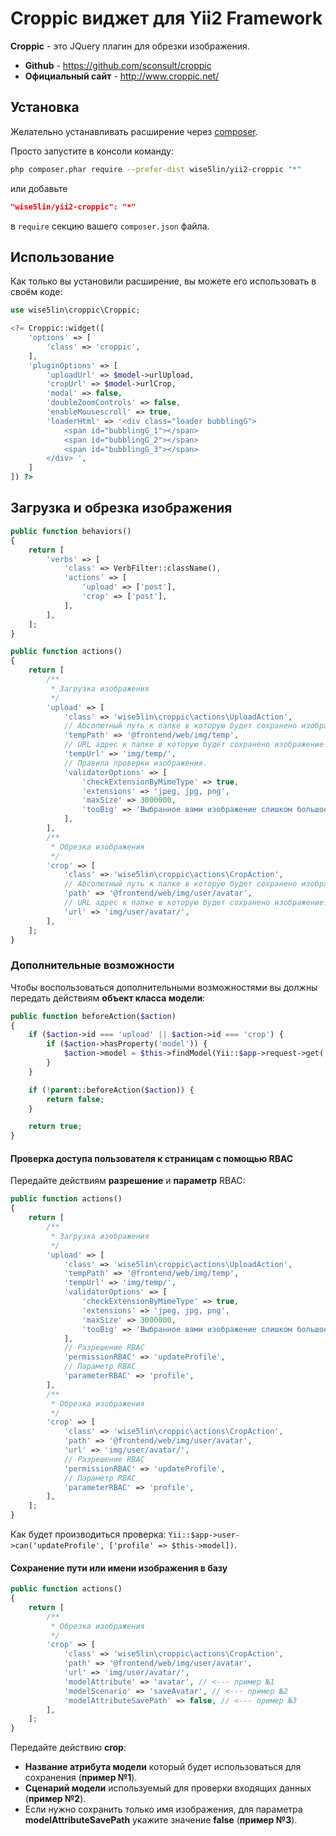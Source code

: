 # Croppic виджет для Yii2 Framework

**Croppic** - это JQuery плагин для обрезки изображения.

 - **Github** - https://github.com/sconsult/croppic
 - **Официальный сайт** - http://www.croppic.net/

## Установка

Желательно устанавливать расширение через [composer](http://getcomposer.org/download/).

Просто запустите в консоли команду:

```bash
php composer.phar require --prefer-dist wise5lin/yii2-croppic "*"
```

или добавьте

```json
"wise5lin/yii2-croppic": "*"
```

в `require` секцию вашего `composer.json` файла.

## Использование

Как только вы установили расширение, вы можете его использовать в своём коде:

```php
use wise5lin\croppic\Croppic;

<?= Croppic::widget([
    'options' => [
        'class' => 'croppic',
    ],
    'pluginOptions' => [
        'uploadUrl' => $model->urlUpload,
        'cropUrl' => $model->urlCrop,
        'modal' => false,
        'doubleZoomControls' => false,
        'enableMousescroll' => true,
        'loaderHtml' => '<div class="loader bubblingG">
            <span id="bubblingG_1"></span>
            <span id="bubblingG_2"></span>
            <span id="bubblingG_3"></span>
        </div> ',
    ]
]) ?>
```

## Загрузка и обрезка изображения

```php
public function behaviors()
{
    return [
        'verbs' => [
            'class' => VerbFilter::className(),
            'actions' => [
                'upload' => ['post'],
                'crop' => ['post'],
            ],
        ],
    ];
}

public function actions()
{
    return [
        /**
         * Загрузка изображения
         */
        'upload' => [
            'class' => 'wise5lin\croppic\actions\UploadAction',
            // Абсолютный путь к папке в которую будет сохранено изображение (временно).
            'tempPath' => '@frontend/web/img/temp',
            // URL адрес к папке в которую будет сохранено изображение (временно).
            'tempUrl' => 'img/temp/',
            // Правила проверки изображения.
            'validatorOptions' => [
                'checkExtensionByMimeType' => true,
                'extensions' => 'jpeg, jpg, png',
                'maxSize' => 3000000,
                'tooBig' => 'Выбранное вами изображение слишком большое (макс. 3мб)',
            ],
        ],
        /**
         * Обрезка изображения
         */
        'crop' => [
            'class' => 'wise5lin\croppic\actions\CropAction',
            // Абсолютный путь к папке в которую будет сохранено изображение.
            'path' => '@frontend/web/img/user/avatar',
            // URL адрес к папке в которую будет сохранено изображение.
            'url' => 'img/user/avatar/',
        ],
    ];
}
```

### Дополнительные возможности

Чтобы воспользоваться дополнительными возможностями вы должны передать действиям **объект класса модели**:

```php
public function beforeAction($action)
{
    if ($action->id === 'upload' || $action->id === 'crop') {
        if ($action->hasProperty('model')) {
            $action->model = $this->findModel(Yii::$app->request->get('id'));
        }
    }

    if (!parent::beforeAction($action)) {
        return false;
    }

    return true;
}
```

#### Проверка доступа пользователя к страницам с помощью RBAC ####

Передайте действиям **разрешение** и **параметр** RBAC:

```php
public function actions()
{
    return [
        /**
         * Загрузка изображения
         */
        'upload' => [
            'class' => 'wise5lin\croppic\actions\UploadAction',
            'tempPath' => '@frontend/web/img/temp',
            'tempUrl' => 'img/temp/',
            'validatorOptions' => [
                'checkExtensionByMimeType' => true,
                'extensions' => 'jpeg, jpg, png',
                'maxSize' => 3000000,
                'tooBig' => 'Выбранное вами изображение слишком большое (макс. 3мб)',
            ],
            // Разрешение RBAC
            'permissionRBAC' => 'updateProfile',
            // Параметр RBAC
            'parameterRBAC' => 'profile',
        ],
        /**
         * Обрезка изображения
         */
        'crop' => [
            'class' => 'wise5lin\croppic\actions\CropAction',
            'path' => '@frontend/web/img/user/avatar',
            'url' => 'img/user/avatar/',
            // Разрешение RBAC
            'permissionRBAC' => 'updateProfile',
            // Параметр RBAC
            'parameterRBAC' => 'profile',
        ],
    ];
}
```

Как будет производиться проверка: `Yii::$app->user->can('updateProfile', ['profile' => $this->model])`.

#### Сохранение пути или имени изображения в базу ####

```php
public function actions()
{
    return [
        /**
         * Обрезка изображения
         */
        'crop' => [
            'class' => 'wise5lin\croppic\actions\CropAction',
            'path' => '@frontend/web/img/user/avatar',
            'url' => 'img/user/avatar/',
            'modelAttribute' => 'avatar', // <--- пример №1
            'modelScenario' => 'saveAvatar', // <--- пример №2
            'modelAttributeSavePath' => false, // <--- пример №3
        ],
    ];
}
```

Передайте действию **crop**:
 - **Название атрибута модели** который будет использоваться для сохранения (**пример №1**).
 - **Сценарий модели** используемый для проверки входящих данных (**пример №2**).
 - Если нужно сохранить только имя изображения, для параметра **modelAttributeSavePath**
   укажите значение **false** (**пример №3**).
